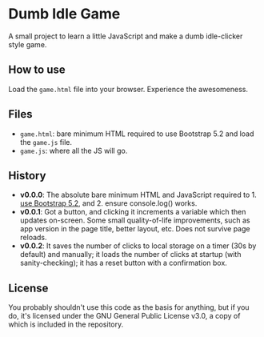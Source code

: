 # Dumb Idle Game

A small project to learn a little JavaScript and make a dumb idle-clicker style game.


## How to use

Load the `game.html` file into your browser. Experience the awesomeness. 


## Files

* `game.html`: bare minimum HTML required to use Bootstrap 5.2 and load the `game.js` file.
* `game.js`: where all the JS will go. 


## History

* **v0.0.0**: The absolute bare minimum HTML and JavaScript required to 1. [use Bootstrap 5.2](https://getbootstrap.com/docs/5.2/getting-started/introduction/), and 2. ensure console.log() works.
* **v0.0.1**: Got a button, and clicking it increments a variable which then updates on-screen. Some small quality-of-life improvements, such as app version in the page title, better layout, etc. Does not survive page reloads.
* **v0.0.2**: It saves the number of clicks to local storage on a timer (30s by default) and manually; it loads the number of clicks at startup (with sanity-checking); it has a reset button with a confirmation box.


## License

You probably shouldn't use this code as the basis for anything, but if you do, it's licensed under the GNU General Public License v3.0, a copy of which is included in the repository.
